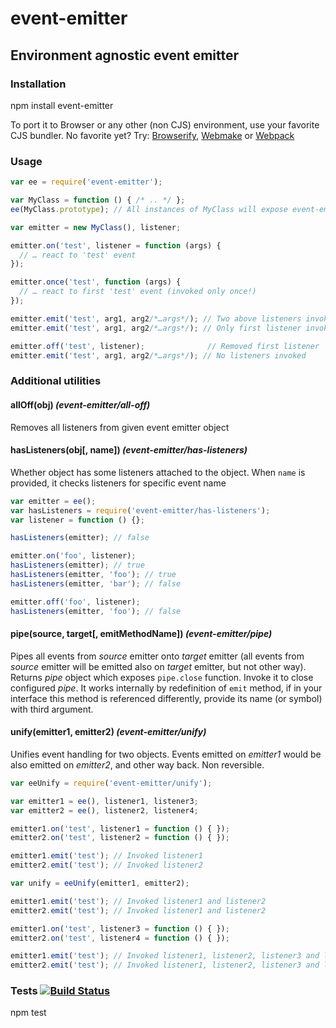 # event-emitter

## Environment agnostic event emitter

### Installation

 npm install event-emitter

To port it to Browser or any other (non CJS) environment, use your favorite CJS bundler. No favorite yet? Try: [Browserify](http://browserify.org/), [Webmake](https://github.com/medikoo/modules-webmake) or [Webpack](http://webpack.github.io/)

### Usage

```javascript
var ee = require('event-emitter');

var MyClass = function () { /* .. */ };
ee(MyClass.prototype); // All instances of MyClass will expose event-emitter interface

var emitter = new MyClass(), listener;

emitter.on('test', listener = function (args) {
  // … react to 'test' event
});

emitter.once('test', function (args) {
  // … react to first 'test' event (invoked only once!)
});

emitter.emit('test', arg1, arg2/*…args*/); // Two above listeners invoked
emitter.emit('test', arg1, arg2/*…args*/); // Only first listener invoked

emitter.off('test', listener);              // Removed first listener
emitter.emit('test', arg1, arg2/*…args*/); // No listeners invoked
```

### Additional utilities

#### allOff(obj) _(event-emitter/all-off)_

Removes all listeners from given event emitter object

#### hasListeners(obj[, name]) _(event-emitter/has-listeners)_

Whether object has some listeners attached to the object.
When `name` is provided, it checks listeners for specific event name

```javascript
var emitter = ee();
var hasListeners = require('event-emitter/has-listeners');
var listener = function () {};

hasListeners(emitter); // false

emitter.on('foo', listener);
hasListeners(emitter); // true
hasListeners(emitter, 'foo'); // true
hasListeners(emitter, 'bar'); // false

emitter.off('foo', listener);
hasListeners(emitter, 'foo'); // false
```

#### pipe(source, target[, emitMethodName]) _(event-emitter/pipe)_

Pipes all events from _source_ emitter onto _target_ emitter (all events from _source_ emitter will be emitted also on _target_ emitter, but not other way).
Returns _pipe_ object which exposes `pipe.close` function. Invoke it to close configured _pipe_.
It works internally by redefinition of `emit` method, if in your interface this method is referenced differently, provide its name (or symbol) with third argument.

#### unify(emitter1, emitter2) _(event-emitter/unify)_

Unifies event handling for two objects. Events emitted on _emitter1_ would be also emitted on _emitter2_, and other way back.
Non reversible.

```javascript
var eeUnify = require('event-emitter/unify');

var emitter1 = ee(), listener1, listener3;
var emitter2 = ee(), listener2, listener4;

emitter1.on('test', listener1 = function () { });
emitter2.on('test', listener2 = function () { });

emitter1.emit('test'); // Invoked listener1
emitter2.emit('test'); // Invoked listener2

var unify = eeUnify(emitter1, emitter2);

emitter1.emit('test'); // Invoked listener1 and listener2
emitter2.emit('test'); // Invoked listener1 and listener2

emitter1.on('test', listener3 = function () { });
emitter2.on('test', listener4 = function () { });

emitter1.emit('test'); // Invoked listener1, listener2, listener3 and listener4
emitter2.emit('test'); // Invoked listener1, listener2, listener3 and listener4
```

### Tests [![Build Status](https://travis-ci.org/medikoo/event-emitter.png)](https://travis-ci.org/medikoo/event-emitter)

 npm test
